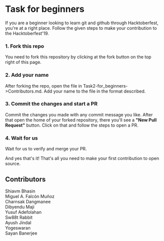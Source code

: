 # Task for beginners 

If you are a beginner looking to learn git and github through Hacktoberfest, you're at a right place.
Follow the given steps to make your contribution to the Hacktoberfest'19.

### 1. Fork this repo
You need to fork this repository by clicking at the fork button on the top right of this page. 

### 2. Add your name 
After forking the repo, open the file in Task2-for_beginners->Contributors.md. Add your name to the file in the format described.

### 3. Commit the changes and start a PR
Commit the changes you made with any commit message you like. After that open the home of your forked repository, there you'll see a **"New Pull Request"** button. Click on that and follow the steps to open a PR.

### 4. Wait for us
Wait for us to verify and merge your PR.

And yes that's it! That's all you need to make your first contribution to open source. 

## Contributors
Shiavm Bhasin<br>
Miguel A. Falcón Muñoz<br>
Charnsak Dangmanee<br>
Dibyendu Maji<br>
Yusuf Adefolahan<br>
Sw88t Rabbit<br>
Ayush Jindal<br>
Yogeswaran<br>
Sayan Banerjee<br>